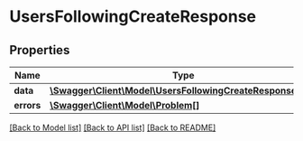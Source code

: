 # UsersFollowingCreateResponse

## Properties
Name | Type | Description | Notes
------------ | ------------- | ------------- | -------------
**data** | [**\Swagger\Client\Model\UsersFollowingCreateResponseData**](UsersFollowingCreateResponseData.md) |  | [optional] 
**errors** | [**\Swagger\Client\Model\Problem[]**](Problem.md) |  | [optional] 

[[Back to Model list]](../../README.md#documentation-for-models) [[Back to API list]](../../README.md#documentation-for-api-endpoints) [[Back to README]](../../README.md)

